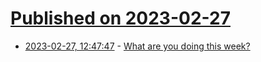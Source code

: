 # [Published on 2023-02-27](index.md)

* [2023-02-27, 12:47:47](https://lobste.rs/s/wcblau/what_are_you_doing_this_week) - [What are you doing this week?](https://lobste.rs/s/wcblau/what_are_you_doing_this_week)
